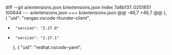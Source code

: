 diff --git a/extensions.json b/extensions.json
index 7a8bf37..0251851 100644
--- a/extensions.json
+++ b/extensions.json
@@ -46,7 +46,7 @@
     },
     {
       "uid": "rangav.vscode-thunder-client",
-      "version": "2.27.0"
+      "version": "2.27.1"
     },
     {
       "uid": "redhat.vscode-yaml",
